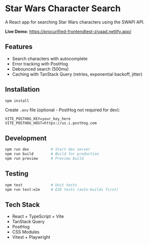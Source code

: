 # Star Wars Character Search

A React app for searching Star Wars characters using the SWAPI API.

**Live Demo**: https://procurified-frontendtest-ziyaad.netlify.app/

## Features

- Search characters with autocomplete
- Error tracking with PostHog
- Debounced search (500ms)
- Caching with TanStack Query (retries, exponential backoff, jitter)

## Installation

```bash
npm install
```

Create `.env` file (optional - PostHog not required for dev):
```env
VITE_POSTHOG_KEY=your_key_here
VITE_POSTHOG_HOST=https://us.i.posthog.com
```

## Development

```bash
npm run dev          # Start dev server
npm run build        # Build for production
npm run preview      # Preview build
```

## Testing

```bash
npm test             # Unit tests
npm run test:e2e     # E2E tests (auto-builds first)
```

## Tech Stack

- React + TypeScript + Vite
- TanStack Query
- PostHog
- CSS Modules
- Vitest + Playwright